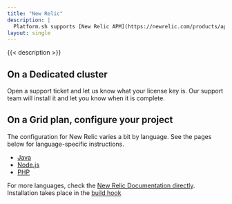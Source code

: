 ```yaml
---
title: "New Relic"
description: |
  Platform.sh supports [New Relic APM](https://newrelic.com/products/application-monitoring).
layout: single
---
```


{{< description >}}

## On a Dedicated cluster

Open a support ticket and let us know what your license key is. Our support team will install it and let you know when it is complete.

## On a Grid plan, configure your project

The configuration for New Relic varies a bit by language. See the pages below for language-specific instructions.

- [Java](/integrations/observability/new-relic/java.html)
- [Node.js](/integrations/observability/new-relic/nodejs.html)
- [PHP](/integrations/observability/new-relic/php.html)

For more languages, check the [New Relic Documentation directly](https://docs.newrelic.com/docs/agents/).
Installation takes place in the [build hook](https://docs.platform.sh/configuration/app/build.html#hooks)
